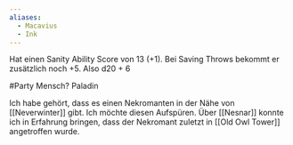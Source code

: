 ```yaml
---
aliases:
  - Macavius
  - Ink
---
```

Hat einen Sanity Ability Score von 13 (+1). Bei Saving Throws bekommt er zusätzlich noch +5. Also d20 + 6


#Party 
Mensch?
Paladin

Ich habe gehört, dass es einen Nekromanten in der Nähe von [[Neverwinter]] gibt. Ich möchte diesen Aufspüren. Über [[Nesnar]] konnte ich in Erfahrung bringen, dass der Nekromant zuletzt in [[Old Owl Tower]] angetroffen wurde.

